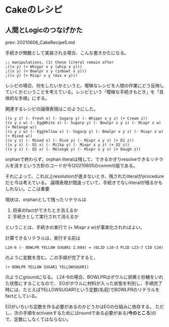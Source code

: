 # Cakeのレシピ
## 人間とLogicのつなげかた

prev:  20210606_CakeRecipe5.md

手続きが関数として実装される場合、こんな書きかたになる。

```wff
;; manipulations, (1) these literal remain after
;((x y) (+ Whippr x y (whip x y)))
;((x y) (+ Bowlpr x y (inbowl x y)))
;((x y) (+ Mixpr x y (mix x y)))
```

レシピの場合、何をしたいかというと、曖昧なレシピを人間の作業にどう反映していくかということを考えている。レシピという「曖昧な手続きもどき」を「具体的な手順」にする。

関連するレシピの論理表現はこのようにした。

```wff
((x y z) (- Fresh x) (- Sugarp y) (- Whippr x y z) (+ Cream z))
((x y z w) (- EggWhite x) (- Sugarp y) (- Bowlpr x y z) (- Mixpr z w) (+ Melenge w))
((x y z w) (- EggYellow x) (- Sugarp y) (- Bowlpr x y z) (- Mixpr z w) (+ Mixed w))
((x y z) (- Mixed x) (- Rice y) (- Mixpr x y z) (+ D1 z))
((x y z) (- D1 x) (- Milkp y) (- Mixpr x y z) (+ D2 z))
((x y z) (- D2 x) (- Melenge y) (- Mixpr x y z) (+ Dough z))
```

orphanで終わらず、orphan literalは残して、できるかぎりresolveできるリテラルを消すという方針のコードが今(20210605のcommit)版である。

それによって、これ以上resolutionが進まないとき、残されたliteralがprocedureだと今は考えている。
論理表現が間違っていて、手続きでないliteralが残るかもしれない。ここは重要

現状は、orphanとして残ったリテラルは
1) 将来のfactができたとき消えるか
2) 手続きとして実行されて消えるか

ということは、手続きの実行で (+ Mixpr z w)が事実化されればよい。

計算できるリテラルは、実行する前は

```wff
L24-6 (- BOWLPR YELLOW SUGAR1 Z.604) = (OLID L10-3 PLID L23-7 CID C24)
```

のように変数を含む。この手順が完了すると、
```wff
(+ BOWLPR YELLOW SUGAR1 YELLOWSUGAR1)
```

のようにgroundになる。
L24-6の場合、BOWLPRはボウルに卵黄と砂糖をいれた状態にすることなので、
EOがボウルに材料が入った状態を判別し、手順完了時には、たとえばYELLOWSUGAR1という定数(名前)でBOWLPRのリテラルをfactとしている。

EOがいちいち定数を作る必要があるのかどうかはEOの仕組みに依存する。
ただし、次の手順をactivateするためにはroundである必要がある(**今のところ**)ので、定数にしなくてはならない。



